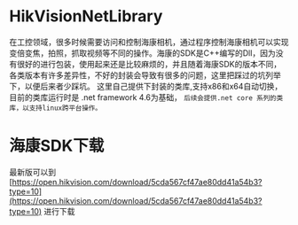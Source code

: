 # HikVisionNetLibrary

在工控领域，很多时候需要访问和控制海康相机，通过程序控制海康相机可以实现变倍变焦，拍照，抓取视频等不同的操作。海康的SDK是C++编写的Dll，因为没有很好的进行包装，使用起来还是比较麻烦的，并且随着海康SDK的版本不同，各类版本有许多差异性，不好的封装会导致有很多的问题，这里把踩过的坑列举下，以便后来者少踩坑。
这里自己提供下封装的类库,支持x86和x64自动切换，目前的类库运行时是 .net framework 4.6为基础，
`后续会提供.net core 系列的类库，以支持linux跨平台操作。`

# 海康SDK下载
最新版可以到 [https://open.hikvision.com/download/5cda567cf47ae80dd41a54b3?type=10](https://open.hikvision.com/download/5cda567cf47ae80dd41a54b3?type=10) 进行下载
